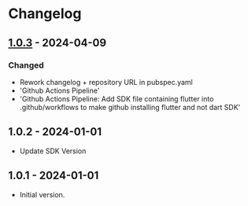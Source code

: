 # Changelog

## [1.0.3] - 2024-04-09

### Changed

- Rework changelog + repository URL in pubspec.yaml
- 'Github Actions Pipeline'
- 'Github Actions Pipeline: Add SDK file containing flutter into .github/workflows to make github installing flutter and not dart SDK'

## 1.0.2 - 2024-01-01

- Update SDK Version

## 1.0.1 - 2024-01-01

- Initial version.

[1.0.3]: https://github.com/inlavigo/gg_timeline/compare/1.0.2...1.0.3
